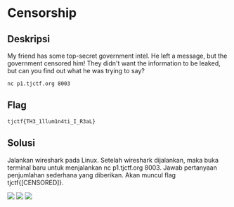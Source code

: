 # Censorship

## Deskripsi
My friend has some top-secret government intel. He left a message, but the government censored him! They didn't want the information to be leaked, but can you find out what he was trying to say?
```
nc p1.tjctf.org 8003
```
## Flag

```
tjctf{TH3_1llum1n4ti_I_R3aL}
```

## Solusi

Jalankan wireshark pada Linux. 
Setelah wireshark dijalankan, maka buka terminal baru untuk menjalankan nc p1.tjctf.org 8003. Jawab pertanyaan penjumlahan sederhana yang diberikan. Akan muncul flag tjctf{[CENSORED]}.

![](https://github.com/nissyua/TJCTF2020/blob/master/Miscellaneous/Censorship/terminal.png)
![](https://github.com/nissyua/TJCTF2020/blob/master/Miscellaneous/Censorship/ws.png)
![](https://github.com/nissyua/TJCTF2020/blob/master/Miscellaneous/Censorship/flag.png)

